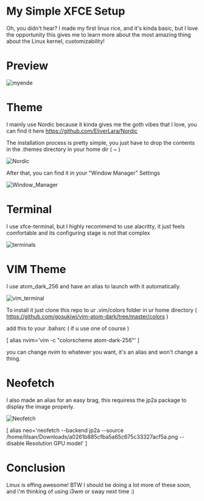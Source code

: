 # My Simple XFCE Setup
Oh, you didn't hear? I made my first linux rice, and it's kinda basic, but I love the opportunity this gives me to learn more about the most amazing thing about the Linux kernel, customizability!
# Preview

![myende](https://user-images.githubusercontent.com/91915054/144332207-1b929199-8f00-432e-b470-fcb5674139ed.png)

# Theme
I mainly use Nordic because it kinda gives me the goth vibes that I love, you can find it here
https://github.com/EliverLara/Nordic

The installation process is pretty simple, you just have to drop the contents in the .themes directory in your home dir ( ~ )

![Nordic](https://user-images.githubusercontent.com/91915054/144332540-b3c6500d-f7d1-4241-bf03-8f8b8e682ae2.png)

After that, you can find it in your "Window Manager" Settings

![Window_Manager](https://user-images.githubusercontent.com/91915054/144332732-0374a3b5-7821-4673-8fe3-075e0fbc88d0.png)

# Terminal
I use xfce-terminal, but I highly recommend to use alacritty, it just feels comfortable and its configuring stage is not that complex

![terminals](https://user-images.githubusercontent.com/91915054/144333400-91cd8fc7-f672-41dc-a4cb-1f680bd8ac68.png)

# VIM Theme
I use atom_dark_256 and have an alias to launch with it automatically.

![vim_terminal](https://user-images.githubusercontent.com/91915054/144334587-ba136165-0b80-4076-8da0-f879a5fc3f27.png)

To install it just clone this repo to ur .vim/colors folder in ur home directory ( https://github.com/gosukiwi/vim-atom-dark/tree/master/colors )

add this to your .bahsrc ( if u use one of course ) 

[ alias nvim='vim -c "colorscheme atom-dark-256"' ]

you can change *nvim* to whatever you want, it's an alias and won't change a thing.
# Neofetch
I also made an alias for an easy brag, this requiress the jp2a package to display the image properly.

![Neofetch](https://user-images.githubusercontent.com/91915054/144334953-38c1ad60-1318-41ea-892a-fde7a469b694.png)

[ alias neo='neofetch --backend jp2a --source /home/lilsan/Downloads/a0261b885cfba5a65c675c33327acf5a.png --disable Resolution GPU model' ]

# Conclusion
Linux is effing awesome!
BTW I should be doing a lot more of these soon, and i'm thinking of using i3wm or sway next time :)




